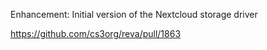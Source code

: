 Enhancement: Initial version of the Nextcloud storage driver

https://github.com/cs3org/reva/pull/1863
